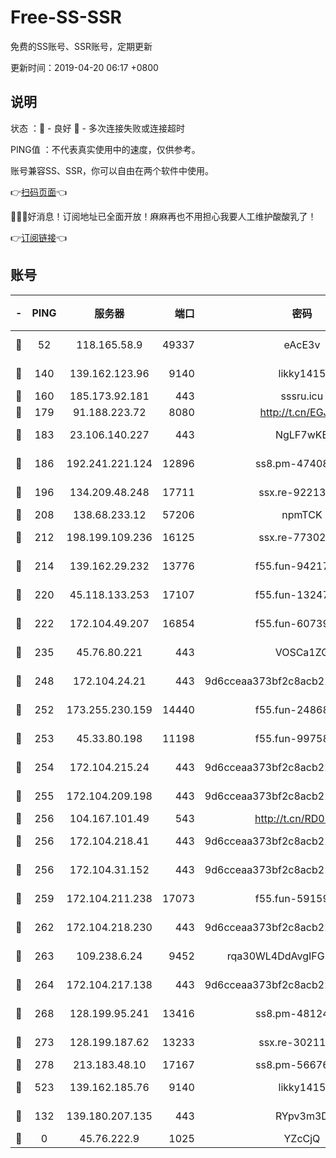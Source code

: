 # Free-SS-SSR

免费的SS账号、SSR账号，定期更新

更新时间：2019-04-20 06:17 +0800

## 说明

状态     ：🙂 - 良好 🙁 - 多次连接失败或连接超时

PING值   ：不代表真实使用中的速度，仅供参考。

账号兼容SS、SSR，你可以自由在两个软件中使用。

👉[扫码页面](https://liesauer.github.io/Free-SS-SSR/)👈

🎉🎉🎉好消息！订阅地址已全面开放！麻麻再也不用担心我要人工维护酸酸乳了！

👉[订阅链接](https://www.liesauer.net/yogurt/subscribe?ACCESS_TOKEN=DAYxR3mMaZAsaqUb)👈

## 账号

|-|PING|服务器|端口|密码|加密方式|区域|
|:----:|:----:|:-----:|-----:|:----:|:----:|:----:|
|🙂|52|118.165.58.9|49337|eAcE3v|chacha20-ietf|TW|
|🙂|140|139.162.123.96|9140|likky1415|aes-256-cfb|JP|
|🙂|160|185.173.92.181|443|sssru.icu|rc4-md5|RU|
|🙂|179|91.188.223.72|8080|http://t.cn/EGJIyrl|rc4-md5|RU|
|🙂|183|23.106.140.227|443|NgLF7wKB|aes-256-cfb|US|
|🙂|186|192.241.221.124|12896|ss8.pm-47408858|aes-256-cfb|US|
|🙂|196|134.209.48.248|17711|ssx.re-92213329|aes-256-cfb|US|
|🙂|208|138.68.233.12|57206|npmTCK|rc4-md5|US|
|🙂|212|198.199.109.236|16125|ssx.re-77302888|aes-256-cfb|US|
|🙂|214|139.162.29.232|13776|f55.fun-94217781|aes-256-cfb|SG|
|🙂|220|45.118.133.253|17107|f55.fun-13247213|aes-256-cfb|SG|
|🙂|222|172.104.49.207|16854|f55.fun-60739916|aes-256-cfb|SG|
|🙂|235|45.76.80.221|443|VOSCa1ZG|aes-256-cfb|DE|
|🙂|248|172.104.24.21|443|9d6cceaa373bf2c8acb22e60b6a58be6|aes-256-cfb|US|
|🙂|252|173.255.230.159|14440|f55.fun-24868708|aes-256-cfb|US|
|🙂|253|45.33.80.198|11198|f55.fun-99758041|aes-256-cfb|US|
|🙂|254|172.104.215.24|443|9d6cceaa373bf2c8acb22e60b6a58be6|aes-256-cfb|US|
|🙂|255|172.104.209.198|443|9d6cceaa373bf2c8acb22e60b6a58be6|aes-256-cfb|US|
|🙂|256|104.167.101.49|543|http://t.cn/RD0D7sx|rc4-md5|CA|
|🙂|256|172.104.218.41|443|9d6cceaa373bf2c8acb22e60b6a58be6|aes-256-cfb|US|
|🙂|256|172.104.31.152|443|9d6cceaa373bf2c8acb22e60b6a58be6|aes-256-cfb|US|
|🙂|259|172.104.211.238|17073|f55.fun-59159487|aes-256-cfb|US|
|🙂|262|172.104.218.230|443|9d6cceaa373bf2c8acb22e60b6a58be6|aes-256-cfb|US|
|🙂|263|109.238.6.24|9452|rqa30WL4DdAvgIFG6Fs3znzTa|aes-256-cfb|FR|
|🙂|264|172.104.217.138|443|9d6cceaa373bf2c8acb22e60b6a58be6|aes-256-cfb|US|
|🙂|268|128.199.95.241|13416|ss8.pm-48124298|aes-256-cfb|SG|
|🙂|273|128.199.187.62|13233|ssx.re-30211440|aes-256-cfb|SG|
|🙂|278|213.183.48.10|17167|ss8.pm-56676515|rc4-md5|RU|
|🙂|523|139.162.185.76|9140|likky1415|aes-256-cfb|DE|
|🙂|132|139.180.207.135|443|RYpv3m3D|aes-256-cfb|JP|
|🙁|0|45.76.222.9|1025|YZcCjQ|rc4-md5|JP|

